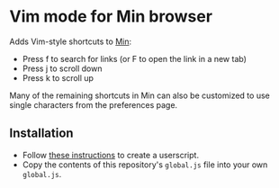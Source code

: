 # Vim mode for Min browser

Adds Vim-style shortcuts to [Min](https://github.com/minbrowser/min):

* Press f to search for links (or F to open the link in a new tab)
* Press j to scroll down
* Press k to scroll up

Many of the remaining shortcuts in Min can also be customized to use single characters from the preferences page.

## Installation

* Follow [these instructions](https://github.com/minbrowser/min/wiki/userscripts) to create a userscript.
* Copy the contents of this repository's `global.js` file into your own `global.js`.